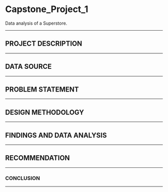 # Capstone_Project_1
Data analysis of a Superstore.
___
## PROJECT DESCRIPTION
___
## DATA SOURCE
___
## PROBLEM STATEMENT
___
## DESIGN METHODOLOGY
___
## FINDINGS AND DATA ANALYSIS
___
## RECOMMENDATION
___
### CONCLUSION
___
